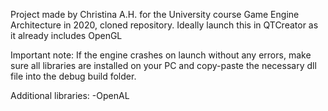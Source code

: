 Project made by Christina A.H. for the University course Game Engine Architecture in 2020, cloned repository.
Ideally launch this in QTCreator as it already includes OpenGL

Important note:
If the engine crashes on launch without any errors, make sure all libraries are installed on your PC
and copy-paste the necessary dll file into the debug build folder.

Additional libraries:
-OpenAL
